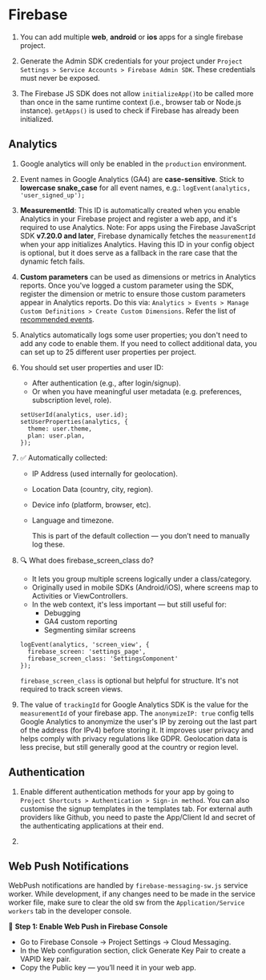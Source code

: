 # Firebase

1.  You can add multiple **web**, **android** or **ios** apps for a single firebase project.

2.  Generate the Admin SDK credentials for your project under `Project Settings > Service Accounts > Firebase Admin SDK`. These credentials must never be exposed.

3.  The Firebase JS SDK does not allow `initializeApp()`to be called more than once in the same runtime context (i.e., browser tab or Node.js instance). `getApps()` is used to check if Firebase has already been initialized.

## Analytics

1.  Google analytics will only be enabled in the `production` environment.

2.  Event names in Google Analytics (GA4) are **case-sensitive**. Stick to **lowercase snake_case** for all event names, e.g.: `logEvent(analytics, 'user_signed_up');`

3.  **MeasurementId**: This ID is automatically created when you enable Analytics in your Firebase project and register a web app, and it's required to use Analytics. Note: For apps using the Firebase JavaScript SDK **v7.20.0 and later**, Firebase dynamically fetches the `measurementId` when your app initializes Analytics. Having this ID in your config object is optional, but it does serve as a fallback in the rare case that the dynamic fetch fails.

4.  **Custom parameters** can be used as dimensions or metrics in Analytics reports. Once you've logged a custom parameter using the SDK, register the dimension or metric to ensure those custom parameters appear in Analytics reports. Do this via: `Analytics > Events > Manage Custom Definitions > Create Custom Dimensions`. Refer the list of [recommended events](https://support.google.com/analytics/answer/9267735).

5.  Analytics automatically logs some user properties; you don't need to add any code to enable them. If you need to collect additional data, you can set up to 25 different user properties per project.

6.  You should set user properties and user ID:
    - After authentication (e.g., after login/signup).
    - Or when you have meaningful user metadata (e.g. preferences, subscription level, role).

    ```
    setUserId(analytics, user.id);
    setUserProperties(analytics, {
      theme: user.theme,
      plan: user.plan,
    });
    ```

7.  ✅ Automatically collected:
    - IP Address (used internally for geolocation).
    - Location Data (country, city, region).
    - Device info (platform, browser, etc).
    - Language and timezone.

		This is part of the default collection — you don’t need to manually log these.

8.  🔍 What does firebase_screen_class do?
    - It lets you group multiple screens logically under a class/category.
    - Originally used in mobile SDKs (Android/iOS), where screens map to Activities or ViewControllers.
    - In the web context, it's less important — but still useful for:
        - Debugging
        - GA4 custom reporting
        - Segmenting similar screens

    ```
    logEvent(analytics, 'screen_view', {
      firebase_screen: 'settings_page',
      firebase_screen_class: 'SettingsComponent'
    });
    ```

    `firebase_screen_class` is optional but helpful for structure. It's not required to track screen views.

9.  The value of `trackingId` for Google Analytics SDK is the value for the `measurementId` of your firebase app. The `anonymizeIP: true` config tells Google Analytics to anonymize the user's IP by zeroing out the last part of the address (for IPv4) before storing it. It improves user privacy and helps comply with privacy regulations like GDPR. Geolocation data is less precise, but still generally good at the country or region level.


## Authentication

1.  Enable different authentication methods for your app by going to `Project Shortcuts > Authentication > Sign-in method`. You can also customise the signup templates in the templates tab. For external auth providers like Github, you need to paste the App/Client Id and secret of the authenticating applications at their end.

2.  


## Web Push Notifications

WebPush notifications are handled by `firebase-messaging-sw.js` service worker. While development, if any changes need to be made in the service worker file, make sure to clear the old sw from the `Application/Service workers` tab in the developer console.  

🧩 **Step 1: Enable Web Push in Firebase Console**
  - Go to Firebase Console → Project Settings → Cloud Messaging.
  - In the Web configuration section, click Generate Key Pair to create a VAPID key pair.
  - Copy the Public key — you’ll need it in your web app.
